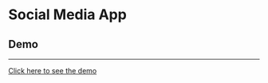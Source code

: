 # Social Media App

## Demo

---

[Click here to see the demo](https://stefanoturcarelli.github.io/social-media-feed/)
